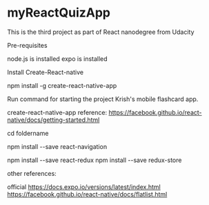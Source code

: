 # myReactQuizApp

This is the third project as part of React nanodegree from Udacity

Pre-requisites

node.js is installed
expo is installed

Install Create-React-native

npm install -g create-react-native-app

Run command for starting the project  Krish's mobile flashcard app.

create-react-native-app <foldername>
reference: https://facebook.github.io/react-native/docs/getting-started.html

cd foldername

npm install --save react-navigation

npm install --save react-redux
npm install --save redux-store


other references:

official
https://docs.expo.io/versions/latest/index.html
https://facebook.github.io/react-native/docs/flatlist.html
